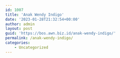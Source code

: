 ```yaml
---
id: 1007
title: 'Anak Wendy Indigo'
date: '2023-01-28T21:32:54+00:00'
author: admin
layout: post
guid: 'https://bos.awn.biz.id/anak-wendy-indigo/'
permalink: /anak-wendy-indigo/
categories:
    - Uncategorized
---
```


